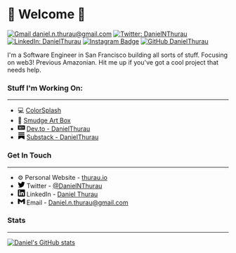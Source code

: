 # 🤖 Welcome 🤖


[![Gmail daniel.n.thurau@gmail.com](https://img.shields.io/badge/-daniel.n.thurau@gmail.com-c14438?style=flat&logo=Gmail&logoColor=white&link=mailto:daniel.n.thurau@gmail.com)](mailto:daniel.n.thurau@gmail.com)
[![Twitter: DanielNThurau](https://img.shields.io/twitter/follow/DanielNThurau?style=flat&logo=twitter&logoColor=white&color=1CA2F1)](https://twitter.com/DanielNThurau)
[![LinkedIn: DanielThurau](https://img.shields.io/badge/-DanielThurau-blue?flat&logo=linkedin&logoColor=white&color=0D76A8&link=https://www.linkedin.com/in/DanielThurau/)](https://www.linkedin.com/in/DanielThurau/)
[![Instagram Badge](https://img.shields.io/badge/-@danthurau-BE3D92?style=flat&logo=instagram&logoColor=white&link=https://instagram.com/danthurau/)](https://instagram.com/danthurau)
[![GitHub DanielThurau](https://img.shields.io/github/followers/DanielThurau?label=follow&style=social)](https://github.com/DanielThurau)


I'm a Software Engineer in San Francisco building all sorts of stuff. Focusing on web3! Previous Amazonian. Hit me up if you've got a cool project that needs help. 

 
### Stuff I'm Working On:

---
  
- 💻 [ColorSplash](https://thurau.io/colorsplash/)
- 🎨 [Smudge Art Box](https://www.smudgeartbox.com/)
- <img src="./assets/devdotto.svg" widwth="16" height="16"/> [Dev.to - DanielThurau](https://dev.to/danielthurau)
- <img src="./assets/substack.svg" widwth="16" height="16"/> [Substack - DanielThurau](https://danielthurau.substack.com/)
  
 

### Get In Touch

---

- ⚙️ Personal Website - [thurau.io](https://thurau.io)
- <img src="./assets/twitter.svg" width="16" height="16"/> Twitter - [@DanielNThurau](https://twitter.com/DanielNThurau)
- <img src="./assets/linkedin.svg" widwth="16" height="16"/> LinkedIn - [Daniel Thurau](https://www.linkedin.com/in/danielthurau/)
- <img src="./assets/gmail.svg" widwth="16" height="16"/> Email - [Daniel.n.thurau@gmail.com](mailto:daniel.n.thurau@gmail.com)

  
 ### Stats
 
 ---
 
 [![Daniel's GitHub stats](https://github-readme-stats.vercel.app/api?username=danielthurau)](https://github.com/danielthurau/github-readme-stats)

 
